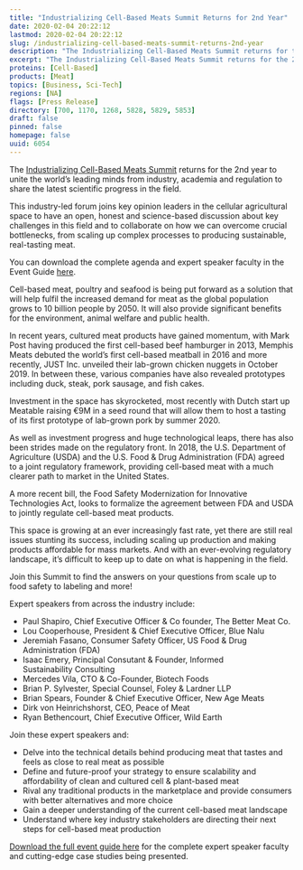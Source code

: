 ```yaml
---
title: "Industrializing Cell-Based Meats Summit Returns for 2nd Year"
date: 2020-02-04 20:22:12
lastmod: 2020-02-04 20:22:12
slug: /industrializing-cell-based-meats-summit-returns-2nd-year
description: "The Industrializing Cell-Based Meats Summit returns for the 2nd year to unite the world’s leading minds from industry, academia and regulation to share the latest scientific progress in the field."
excerpt: "The Industrializing Cell-Based Meats Summit returns for the 2nd year to unite the world’s leading minds from industry, academia and regulation to share the latest scientific progress in the field."
proteins: [Cell-Based]
products: [Meat]
topics: [Business, Sci-Tech]
regions: [NA]
flags: [Press Release]
directory: [700, 1170, 1268, 5828, 5829, 5853]
draft: false
pinned: false
homepage: false
uuid: 6054
---
```

<p>The <a href="https://industrializingcellbasedmeats.com/?utm_source=external-protein-report&utm_medium=press-release&utm_campaign=14821-icbm-protein-report-press-release">Industrializing Cell-Based Meats Summit</a> returns for the 2nd year to unite the world’s leading minds from industry, academia and regulation to share the latest scientific progress in the field.</p>

<p>This industry-led forum joins key opinion leaders in the cellular agricultural space to have an open, honest and science-based discussion about key challenges in this field and to collaborate on how we can overcome crucial bottlenecks, from scaling up complex processes to producing sustainable, real-tasting meat.</p>

<p>You can download the complete agenda and expert speaker faculty in the Event Guide <a href="https://industrializingcellbasedmeats.com/program/full-event-guide/?utm_source=external-protein-report&utm_medium=press-release&utm_campaign=14821-icbm-protein-report-press-release">here</a>.</p>

<p>Cell-based meat, poultry and seafood is being put forward as a solution that will help fulfil the increased demand for meat as the global population grows to 10 billion people by 2050. It will also provide significant benefits for the environment, animal welfare and public health.</p>

<p>In recent years, cultured meat products have gained momentum, with Mark Post having produced the first cell-based beef hamburger in 2013, Memphis Meats debuted the world’s first cell-based meatball in 2016 and more recently, JUST Inc. unveiled their lab-grown chicken nuggets in October 2019. In between these, various companies have also revealed prototypes including duck, steak, pork sausage, and fish cakes.</p>

<p>Investment in the space has skyrocketed, most recently with Dutch start up Meatable raising €9M in a seed round that will allow them to host a tasting of its first prototype of lab-grown pork by summer 2020.</p>

<p>As well as investment progress and huge technological leaps, there has also been strides made on the regulatory front. In 2018, the U.S. Department of Agriculture (USDA) and the U.S. Food <span class="amp">&</span> Drug Administration (FDA) agreed to a joint regulatory framework, providing cell-based meat with a much clearer path to market in the United States.</p>

<p>A more recent bill, the Food Safety Modernization for Innovative Technologies Act, looks to formalize the agreement between FDA and USDA to jointly regulate cell-based meat products.</p>

<p>This space is growing at an ever increasingly fast rate, yet there are still real issues stunting its success, including scaling up production and making products affordable for mass markets. And with an ever-evolving regulatory landscape, it’s difficult to keep up to date on what is happening in the field.</p>

<p>Join this Summit to find the answers on your questions from scale up to food safety to labeling and more!</p>

<p>Expert speakers from across the industry include:</p>

<ul>
	<li>Paul Shapiro, Chief Executive Officer <span class="amp">&</span> Co founder, The Better Meat Co.</li>
	<li>Lou Cooperhouse, President <span class="amp">&</span> Chief Executive Officer, Blue Nalu</li>
	<li>Jeremiah Fasano, Consumer Safety Officer, US Food <span class="amp">&</span> Drug Administration (FDA)</li>
	<li>Isaac Emery, Principal Consutant <span class="amp">&</span> Founder, Informed Sustainability Consulting</li>
	<li>Mercedes Vila, CTO <span class="amp">&</span> Co-Founder, Biotech Foods</li>
	<li>Brian P. Sylvester, Special Counsel, Foley <span class="amp">&</span> Lardner LLP</li>
	<li>Brian Spears, Founder <span class="amp">&</span> Chief Executive Officer, New Age Meats</li>
	<li>Dirk von Heinrichshorst, CEO, Peace of Meat</li>
	<li>Ryan Bethencourt, Chief Executive Officer, Wild Earth</li>
</ul>

<p>Join these expert speakers and:</p>

<ul>
	<li>Delve into the technical details behind producing meat that tastes and feels as close to real meat as possible</li>
	<li>Define and future-proof your strategy to ensure scalability and affordability of clean and cultured cell <span class="amp">&</span> plant-based meat</li>
	<li>Rival any traditional products in the marketplace and provide consumers with better alternatives and more choice</li>
	<li>Gain a deeper understanding of the current cell-based meat landscape</li>
	<li>Understand where key industry stakeholders are directing their next steps for cell-based meat production</li>
</ul>

<p><a href="https://industrializingcellbasedmeats.com/program/full-event-guide/?utm_source=external-protein-report&utm_medium=press-release&utm_campaign=14821-icbm-protein-report-press-release">Download the full event guide here</a> for the complete expert speaker faculty and cutting-edge case studies being presented.</p>
